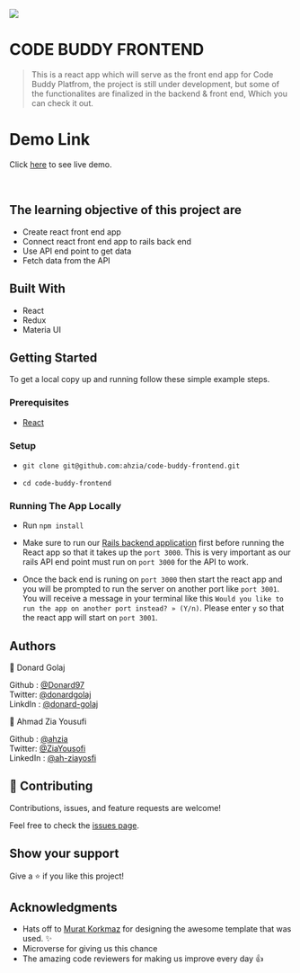 ![](https://img.shields.io/badge/Microverse-blueviolet)

# CODE BUDDY FRONTEND

> This is a react app which will serve as the front end app for Code Buddy Platfrom, the project is still under development, but some of the functionalites are finalized in the backend & front end, Which you can check it out.

# Demo Link

Click [here](https://ahzia.github.io/code-buddy-frontend/) to see live demo.

<br>

## The learning objective of this project are

- Create react front end app
- Connect react front end app to rails back end
- Use API end point to get data
- Fetch data from the API

## Built With

- React
- Redux
- Materia UI

## Getting Started

To get a local copy up and running follow these simple example steps.

### Prerequisites

- [React](https://reactjs.org/tutorial/tutorial.html#prerequisites)

### Setup

- ```git clone git@github.com:ahzia/code-buddy-frontend.git```

- ```cd code-buddy-frontend```

### Running The App Locally

- Run `npm install`

- Make sure to run our [Rails backend application](https://github.com/medaminedev66/lunar-hotel-backend) first before running the React app so that it takes up the `port 3000`. This is very important as our rails API end point must run on `port 3000` for the API to work.
- Once the back end is runing on `port 3000` then start the react app and you will be prompted to run the server on another port like `port 3001`. You will receive a message in your terminal like this `Would you like to run the app on another port instead? » (Y/n)`. Please enter `y` so that the react app will start on `port 3001`.

## Authors

👤 Donard Golaj

Github : [@Donard97](https://github.com/Donard97)<br>
Twitter: [@donardgolaj](https://twitter.com/donardgolaj)<br>
LinkdIn : [@donard-golaj](https://www.linkedin.com/in/donard-golaj/)<br>

👤 Ahmad Zia Yousufi 

Github : [@ahzia](https://github.com/ahzia) <br>
Twitter: [@ZiaYousofi](https://twitter.com/ZiaYousofi)<br>
LinkedIn : [@ah-ziayosfi](https://www.linkedin.com/in/ah-ziayosfi/)

## 🤝 Contributing

Contributions, issues, and feature requests are welcome!

Feel free to check the [issues page](https://github.com/ahzia/code-buddy-frontend/issues).

## Show your support

Give a ⭐️ if you like this project!

## Acknowledgments

- Hats off to [Murat Korkmaz](https://www.behance.net/muratk) for designing the awesome template that was used. ✨
- Microverse for giving us this chance
- The amazing code reviewers for making us improve every day 👍
